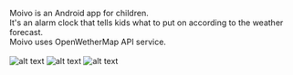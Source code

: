 Moivo is an Android app for children.<br />
It's an alarm clock that tells kids what to put on according to the weather forecast.<br />
Moivo uses OpenWetherMap API service.<br />
<br />
![alt text](https://github.com/ricecakemonster/moivo/Screenshot_20171106-002354.png	)
![alt text](https://github.com/ricecakemonster/moivo/Screenshot_20171106-002400.png	)
![alt text](https://github.com/ricecakemonster/moivo/Screenshot_20171106-002201.png	)
